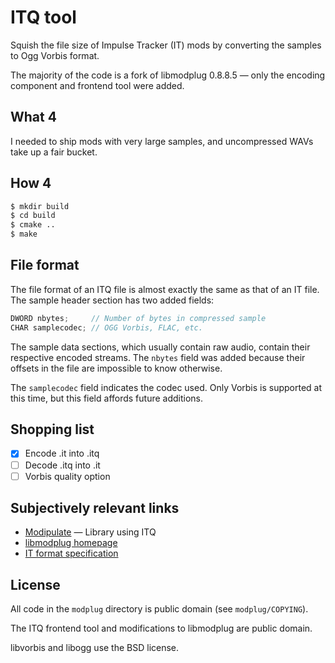 # ITQ tool

Squish the file size of Impulse Tracker (IT) mods by converting the samples to
Ogg Vorbis format.

The majority of the code is a fork of libmodplug 0.8.8.5 — only the encoding
component and frontend tool were added.

## What 4

I needed to ship mods with very large samples, and uncompressed WAVs take up a
fair bucket.

## How 4

```sh
$ mkdir build
$ cd build
$ cmake ..
$ make
```

## File format

The file format of an ITQ file is almost exactly the same as that of an IT
file. The sample header section has two added fields:

```c
DWORD nbytes;     // Number of bytes in compressed sample
CHAR samplecodec; // OGG Vorbis, FLAC, etc.
```

The sample data sections, which usually contain raw audio, contain their
respective encoded streams. The `nbytes` field was added because their offsets
in the file are impossible to know otherwise.

The `samplecodec` field indicates the codec used. Only Vorbis is supported at
this time, but this field affords future additions.

## Shopping list

- [x] Encode .it into .itq
- [ ] Decode .itq into .it
- [ ] Vorbis quality option

## Subjectively relevant links

- [Modipulate](https://github.com/MrEricSir/Modipulate) — Library using ITQ
- [libmodplug homepage](http://modplug-xmms.sourceforge.net/)
- [IT format specification](http://schismtracker.org/wiki/ITTECH.TXT)

## License

All code in the `modplug` directory is public domain (see `modplug/COPYING`).

The ITQ frontend tool and modifications to libmodplug are public domain.

libvorbis and libogg use the BSD license.
